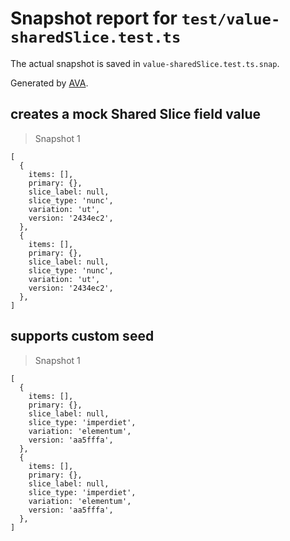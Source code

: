 # Snapshot report for `test/value-sharedSlice.test.ts`

The actual snapshot is saved in `value-sharedSlice.test.ts.snap`.

Generated by [AVA](https://avajs.dev).

## creates a mock Shared Slice field value

> Snapshot 1

    [
      {
        items: [],
        primary: {},
        slice_label: null,
        slice_type: 'nunc',
        variation: 'ut',
        version: '2434ec2',
      },
      {
        items: [],
        primary: {},
        slice_label: null,
        slice_type: 'nunc',
        variation: 'ut',
        version: '2434ec2',
      },
    ]

## supports custom seed

> Snapshot 1

    [
      {
        items: [],
        primary: {},
        slice_label: null,
        slice_type: 'imperdiet',
        variation: 'elementum',
        version: 'aa5fffa',
      },
      {
        items: [],
        primary: {},
        slice_label: null,
        slice_type: 'imperdiet',
        variation: 'elementum',
        version: 'aa5fffa',
      },
    ]
